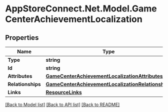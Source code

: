 # AppStoreConnect.Net.Model.GameCenterAchievementLocalization

## Properties

Name | Type | Description | Notes
------------ | ------------- | ------------- | -------------
**Type** | **string** |  | 
**Id** | **string** |  | 
**Attributes** | [**GameCenterAchievementLocalizationAttributes**](GameCenterAchievementLocalizationAttributes.md) |  | [optional] 
**Relationships** | [**GameCenterAchievementLocalizationRelationships**](GameCenterAchievementLocalizationRelationships.md) |  | [optional] 
**Links** | [**ResourceLinks**](ResourceLinks.md) |  | [optional] 

[[Back to Model list]](../README.md#documentation-for-models) [[Back to API list]](../README.md#documentation-for-api-endpoints) [[Back to README]](../README.md)

